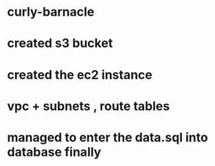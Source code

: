 # curly-barnacle

# created s3 bucket
# created the ec2 instance 
# vpc + subnets , route tables
# managed to enter the data.sql into database finally

